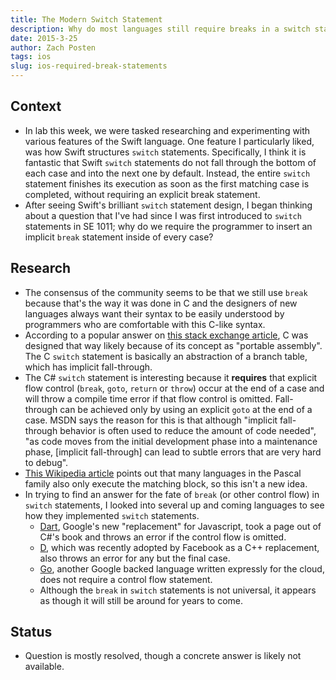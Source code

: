 ```yaml
---
title: The Modern Switch Statement
description: Why do most languages still require breaks in a switch statement? Is Swift the beginning of the end for these break statements?
date: 2015-3-25
author: Zach Posten
tags: ios
slug: ios-required-break-statements
---
```


## Context

- In lab this week, we were tasked researching and experimenting with various features of the Swift language. One feature I particularly liked, was how Swift structures `switch` statements. Specifically, I think it is fantastic that Swift `switch` statements do not fall through the bottom of each case and into the next one by default. Instead, the entire `switch` statement finishes its execution as soon as the first matching case is completed, without requiring an explicit break statement.
- After seeing Swift's brilliant `switch` statement design, I began thinking about a question that I've had since I was first introduced to `switch` statements in SE 1011; why do we require the programmer to insert an implicit `break` statement inside of every case?

## Research

- The consensus of the community seems to be that we still use `break` because that's the way it was done in C and the designers of new languages always want their syntax to be easily understood by programmers who are comfortable with this C-like syntax.
- According to a popular answer on [this stack exchange article](http://programmers.stackexchange.com/questions/162574/why-do-we-have-to-use-break-in-switch), C was designed that way likely because of its concept as "portable assembly". The C `switch` statement is basically an abstraction of a branch table, which has implicit fall-through.
- The C# `switch` statement is interesting because it **requires** that explicit flow control (`break`, `goto`, `return` or `throw`) occur at the end of a case and will throw a compile time error if that flow control is omitted. Fall-through can be achieved only by using an explicit `goto` at the end of a case. MSDN says the reason for this is that although "implicit fall-through behavior is often used to reduce the amount of code needed", "as code moves from the initial development phase into a maintenance phase, [implicit fall-through] can lead to subtle errors that are very hard to debug".
- [This Wikipedia article](http://en.wikipedia.org/wiki/Switch_statement) points out that many languages in the Pascal family also only execute the matching block, so this isn't a new idea.
- In trying to find an answer for the fate of `break` (or other control flow) in `switch` statements, I looked into several up and coming languages to see how they implemented `switch` statements.
  - [Dart](https://www.dartlang.org/dart-tips/dart-tips-ep-8.html), Google's new "replacement" for Javascript, took a page out of C#'s book and throws an error if the control flow is omitted.
  - [D](http://dlang.org/statement.html#SwitchStatement), which was recently adopted by Facebook as a C++ replacement, also throws an error for any but the final case.
  - [Go](https://golang.org/ref/spec#Switch_statements), another Google backed language written expressly for the cloud, does not require a control flow statement.
  - Although the `break` in `switch` statements is not universal, it appears as though it will still be around for years to come.

## Status

- Question is mostly resolved, though a concrete answer is likely not available.
